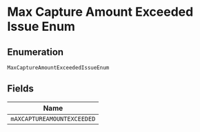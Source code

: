 
# Max Capture Amount Exceeded Issue Enum

## Enumeration

`MaxCaptureAmountExceededIssueEnum`

## Fields

| Name |
|  --- |
| `mAXCAPTUREAMOUNTEXCEEDED` |

